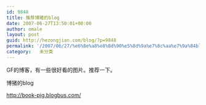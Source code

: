```yaml
---
id: 9848
title: 推荐博猪的blog
date: 2007-06-27T13:50:01+00:00
author: omale
layout: post
guid: http://hezongjian.com/blog/?p=9848
permalink: '/2007/06/27/%e6%8e%a8%e8%8d%90%e5%8d%9a%e7%8c%aa%e7%9a%84blog/'
category:   未分类  
---
```

GF的博客，有一些很好看的图片。推荐一下。  
</p> 

博猪的blog

http://book-pig.blogbus.com/</a>